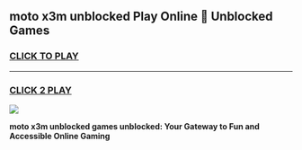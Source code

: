 
## moto x3m unblocked Play Online 👋 Unblocked Games
<h3>
<a href="https://premium.freeplayer.one?title=moto_x3m_unblocked&ref=19F">CLICK TO PLAY</a></h3>
<hr>

<h3>
<a href="https://premium.freeplayer.one?title=moto_x3m_unblocked&ref=19F">CLICK 2 PLAY</a>
  
</h3>

<a href="https://premium.freeplayer.one?title=moto_x3m_unblocked&ref=19F"><img src="https://clearcache.store/games.png"></a>


**moto x3m unblocked games unblocked: Your Gateway to Fun and Accessible Online Gaming**
